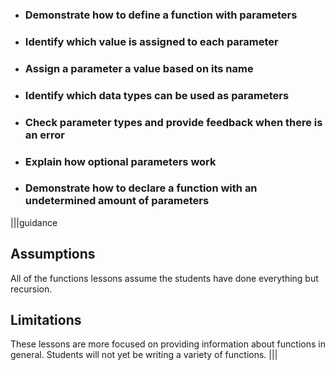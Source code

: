 * ### Demonstrate how to define a function with parameters
* ### Identify which value is assigned to each parameter
* ### Assign a parameter a value based on its name
* ### Identify which data types can be used as parameters
* ### Check parameter types and provide feedback when there is an error
* ### Explain how optional parameters work
* ### Demonstrate how to declare a function with an undetermined amount of parameters

|||guidance
## Assumptions
All of the functions lessons assume the students have done everything but recursion. 

## Limitations
These lessons are more focused on providing information about functions in general. Students will not yet be writing a variety of functions.
|||
